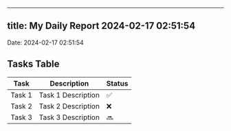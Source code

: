 
---
title: My Daily Report 2024-02-17 02:51:54
---

Date: 2024-02-17 02:51:54

## Tasks Table

| Task | Description | Status |
|------|-------------|--------|
| Task 1 | Task 1 Description | ✅ |
| Task 2 | Task 2 Description | ❌ |
| Task 3 | Task 3 Description | 🔜 |
